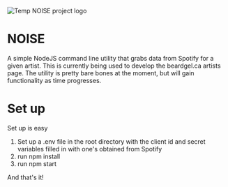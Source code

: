 ![Temp NOISE project logo](http://www.beardgel.ca/img/beardgel-noise-logo.png)

# NOISE

A simple NodeJS command line utility that grabs data from Spotify for a given artist. 
This is currently being used to develop the beardgel.ca artists page. The utility is pretty
bare bones at the moment, but will gain functionality as time progresses.

# Set up
Set up is easy
1. Set up a .env file in the root directory with the client id and secret variables filled in with one's obtained from Spotify
2. run npm install
3. run npm start 

And that's it!
